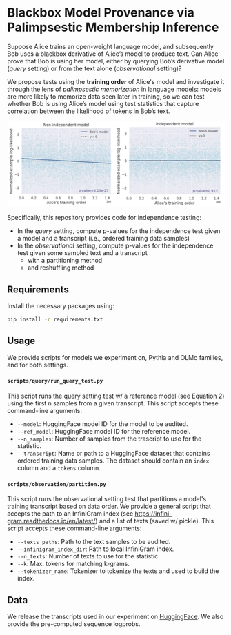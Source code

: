 # Blackbox Model Provenance via Palimpsestic Membership Inference

Suppose Alice trains an open-weight language model, and subsequently Bob uses a blackbox derivative of
Alice’s model to produce text. Can Alice prove that
Bob is using her model, either by querying Bob’s derivative model (_query_ setting) or from the text alone (_observational_ setting)?

We propose tests using the **training order** of Alice's model and investigate it through the
lens of _palimpsestic memorization_ in language models: models are more likely
to memorize data seen later in training, so we can test whether Bob is using
Alice’s model using test statistics that capture correlation between the likelihood
of tokens in Bob’s text. 

<img src="fig_update.png" width="800"/>

Specifically, this repository provides code for independence testing: 
- In the _query_ setting, compute p-values for the independence test given a model and a transcript (i.e., ordered training data samples)
- In the _observational_ setting, compute p-values for the independence test given some sampled text and a transcript
  - with a partitioning method
  - and reshuffling method

## Requirements

Install the necessary packages using:

```bash
pip install -r requirements.txt
```

## Usage 

We provide scripts for models we experiment on, Pythia and OLMo families, and for both settings. 

#### `scripts/query/run_query_test.py` 
This script runs the query setting test w/ a reference model (see Equation 2) using the first n samples from a given transcript.
This script accepts these command-line arguments:
- `--model`: HuggingFace model ID for the model to be audited.
- `--ref_model`: HuggingFace model ID for the reference model.
- `--n_samples`: Number of samples from the trascript to use for the statistic.
- `--transcript`: Name or path to a HuggingFace dataset that contains ordered training data samples. The dataset should contain an `index` column and a `tokens` column.

#### `scripts/observation/partition.py` 
This script runs the observational setting test that partitions a model's training transcript based on data order. We provide a general script that accepts the path to 
an InfiniGram index (see https://infini-gram.readthedocs.io/en/latest/) and a list of texts (saved w/ pickle). 
This script accepts these command-line arguments: 
- `--texts_paths`: Path to the text samples to be audited. 
- `--infinigram_index_dir`: Path to local InfiniGram index. 
- `--n_texts`: Number of texts to use for the statistic.
- `--k`: Max. tokens for matching k-grams.
- `--tokenizer_name`: Tokenizer to tokenize the texts and used to build the index.

## Data

We release the transcripts used in our experiment on [HuggingFace](https://huggingface.co/datasets/hij/sequence_samples). We also provide the pre-computed sequence logprobs.
